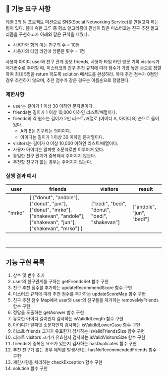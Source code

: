 ## 🚀 기능 요구 사항

레벨 2의 팀 프로젝트 미션으로 SNS(Social Networking Service)를 만들고자 하는 팀이 있다. 팀에 속한 크루 중 평소 알고리즘에 관심이 많은 미스터코는 친구 추천 알고리즘을 구현하고자 아래와 같은 규칙을 세웠다.

- 사용자와 함께 아는 친구의 수 = 10점 
- 사용자의 타임 라인에 방문한 횟수 = 1점

사용자 아이디 user와 친구 관계 정보 friends, 사용자 타임 라인 방문 기록 visitors가 매개변수로 주어질 때, 미스터코의 친구 추천 규칙에 따라 점수가 가장 높은 순으로 정렬하여 최대 5명을 return 하도록 solution 메서드를 완성하라. 이때 추천 점수가 0점인 경우 추천하지 않으며, 추천 점수가 같은 경우는 이름순으로 정렬한다.

### 제한사항

- user는 길이가 1 이상 30 이하인 문자열이다.
- friends는 길이가 1 이상 10,000 이하인 리스트/배열이다.
- friends의 각 원소는 길이가 2인 리스트/배열로 [아이디 A, 아이디 B] 순으로 들어있다.
  - A와 B는 친구라는 의미이다.
  - 아이디는 길이가 1 이상 30 이하인 문자열이다.
- visitors는 길이가 0 이상 10,000 이하인 리스트/배열이다.
- 사용자 아이디는 알파벳 소문자로만 이루어져 있다.
- 동일한 친구 관계가 중복해서 주어지지 않는다.
- 추천할 친구가 없는 경우는 주어지지 않는다.

### 실행 결과 예시

| user | friends | visitors | result |
| --- | --- | --- | --- |
| "mrko" | [ ["donut", "andole"], ["donut", "jun"], ["donut", "mrko"], ["shakevan", "andole"], ["shakevan", "jun"], ["shakevan", "mrko"] ] | ["bedi", "bedi", "donut", "bedi", "shakevan"] | ["andole", "jun", "bedi"] |

<br>

---

## 기능 구현 목록

1. 상수 및 변수 추가
2. user의 친구관계를 구하는 getFriendsSet 함수 구현
3. 친구 추천 점수를 추가하는 updateRecommendScore 함수 구현
4. 미스터코 규칙에 따라 추천 점수를 추가하는 updateScoreMap 함수 구현
5. 친구 추천 점수 Map에서 user와 user의 친구들을 제거하는 removeMyFriends 함수 구현
6. 정답을 도출하는 getAsnwer 함수 구현
7. 유효한 아이디 길이인지 검사하는 isValidIdLength 함수 구현
8. 아이디가 알파벳 소문자인지 검사하는 isValidIdLowerCase 함수 구현
9. 리스트 friends 크기가 유효한지 검사하는 isValidFriendsSize 함수 구현
10. 리스트 visitors 크기가 유효한지 검사하는 isValidVisitorsSize 함수 구현
11. friends에 중복된 요소가 있는지 검사하는 hasDuplicates 함수 구현
12. 추천 친구가 없는 경우 예외를 발생시키는 hasNoRecommendedFriends 함수 구현
13. 제한사항을 처리하는 checkException 함수 구현
14. solution 함수 구현
